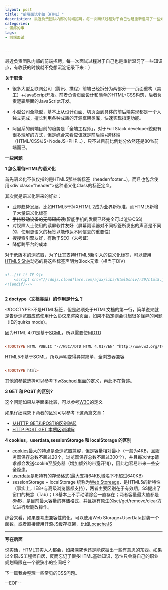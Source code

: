 ```yaml
---
layout: post
title: "前端面试小结（HTML）"
description: 最近负责团队内部的前端招聘，每一次面试过程对于自己也是重新温习了一些知识点，有收获的时候就不免想沉淀记录下来：）
categories:
- 蛋疼的事
tags:
- 前端面试


---
```


最近负责团队内部的前端招聘，每一次面试过程对于自己也是重新温习了一些知识点，有收获的时候就不免想沉淀记录下来：）

**关于职责**

* 很多大型互联网公司（腾讯、携程）前端已经拆分为两部分——页面重构（美工）+JavaScript开发。前者负责页面设计和简单的HTML+CSS构筑，后者负责逻辑层面的JavaScript开发。

* 小型公司全能型，基本上从设计页面、切页面到具体的前后端实现都是一个人独立完成，擅长利用各种成熟的开源框架类库，快速实现指定功能。

* 阿里系的前端目前的趋势是「全端工程师」，对于Full Stack developer貌似有很多理解的方式，但是综合来看应该就是前后端+跨终端（HTML/CSS/JS+NodeJS+PHP...），只不过目前比例划分依然还是80%前端而已。


**一些问题**

**1 怎么看待HTML的语义化**

首先语义化不仅仅指的是HTML5那些新标签（header/footer...)，而且也包含使用\<div class="header">这种语义化Class的标签定义。

其次就是语义化带来的好处：

- 业界趋势发展，比如HTML5干掉XHTML 2成为业界新标准，而HTML5新增了大量语义化标签
- ~~手持移动设备的无障碍阅读~~(智能手机的发展已经完全可以渲染CSS)
- 对视障人士使用的读屏软件友好（屏幕阅读器对不同标签所发出的声音是不同的，使用更语义的标签以能传达不同信息的重要性）
- 搜搜索引擎友好，有助于SEO（未考证）
- 降低跨平台的成本

对于低版本的浏览器，为了让其支持HTML5新引入的语义化标签，可以使用[HTML5 Shiv](https://github.com/aFarkas/html5shiv)动态的将这些标签声明为Block元素（相当于DIV）

```html

<!--[if lt IE 9]>
    <script src="//cdnjs.cloudflare.com/ajax/libs/html5shiv/r29/html5.js"></script>
<![endif]--> 
   
```

**2 doctype（文档类型）的作用是什么？**

\<!DOCTYPE>不是HTML标签，但是必须处于HTML文档的第一行，简单说来就是告诉浏览器应该使用什么协议来渲染页面，如果不指定则会引起很多怪异的问题（IE的quirks mode）。

因为HTML 4.01是基于[SGML](http://zh.wikipedia.org/wiki/SGML)，所以需要使用[DTD](http://zh.wikipedia.org/wiki/DTD)

```html

<!DOCTYPE HTML PUBLIC "-//W3C//DTD HTML 4.01//EN" "http://www.w3.org/TR/html4/strict.dtd">

```

HTML5不基于SGML，所以声明变得异常简单，全浏览器兼容

```html

<!DOCTYPE html>

```

其他的参数选择可以参考下[w3school](http://www.w3school.com.cn/tags/tag_doctype.asp)里面的定义，再此不在赘述。

**3 GET 和 POST 的区别?**

这个问题如果从字面来比较，可以参考[W3C](http://www.w3school.com.cn/tags/html_ref_httpmethods.asp)的定义

如果仔细深究下两者的区别可以参考下这两篇文章：

* [从HTTP GET和POST的区别说起](http://www.yining.org/2010/05/04/http-get-vs-post-and-thoughts/)
* [HTTP POST GET 本质区别详解](http://blog.csdn.net/gideal_wang/article/details/4316691)

**4 cookies，userdata,sessionStorage 和 localStorage 的区别**

* [cookies](http://en.wikipedia.org/wiki/HTTP_cookie)最大的特点是全浏览器兼容，但是容量相对最小（一般为4KB，且服务器保存总数不超过20个，浏览器保存总数不超过300个），并且每次http请求都会发送cookie至服务器（增加额外的带宽开销），因此也容易带来一些安全隐患。
* [userdata](http://msdn.microsoft.com/en-us/library/ms531424(v=vs.85).aspx)是IE特有的存储格式(最大支持64KB,域名下不超过640KB)
* sessionStorage + localStorage 统称为[Web Storeage](https://developer.mozilla.org/zh-CN/docs/Web/Guide/API/DOM/Storage/Storage)，是HTML5的新特性（事实上，IE8+与高级浏览器都支持），两者主要区别在于有效期，SS提出了窗口的概念（Tab）；LS基本上不手动清除会一直存在；两者容量最大值都是8MB，是目前最大容量的存储格式，并且拥有原生的set/get/remove/clear方法进行增删改操作。

综合来看，如果要考虑兼容性的化，可以使用Web Storage+UserData封装一个函数，或者直接使用开源JS缓存框架，比如[LocacheJS](http://locachejs.org/)


---


**写在后面**

说实话，HTML其实人人都会，如果深究也还是能挖掘出一些有意思的东西。如果以全职JS工程师自居，反而忘记了很多HTML基础知识，恐怕只会将自己的职业规划局限在一个很狭小的空间吧？

下一篇我会整理一些常见的CSS问题。

--EOF--







